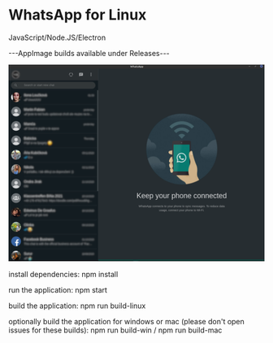 # WhatsApp for Linux
JavaScript/Node.JS/Electron

---AppImage builds available under Releases---

![screenshot](https://github.com/louckazdenekjr/whatsapp-for-linux/blob/master/build/screenshot.png)

install dependencies:
npm install

run the application:
npm start

build the application:
npm run build-linux

optionally build the application for windows or mac (please don't open issues for these builds):
npm run build-win / npm run build-mac
